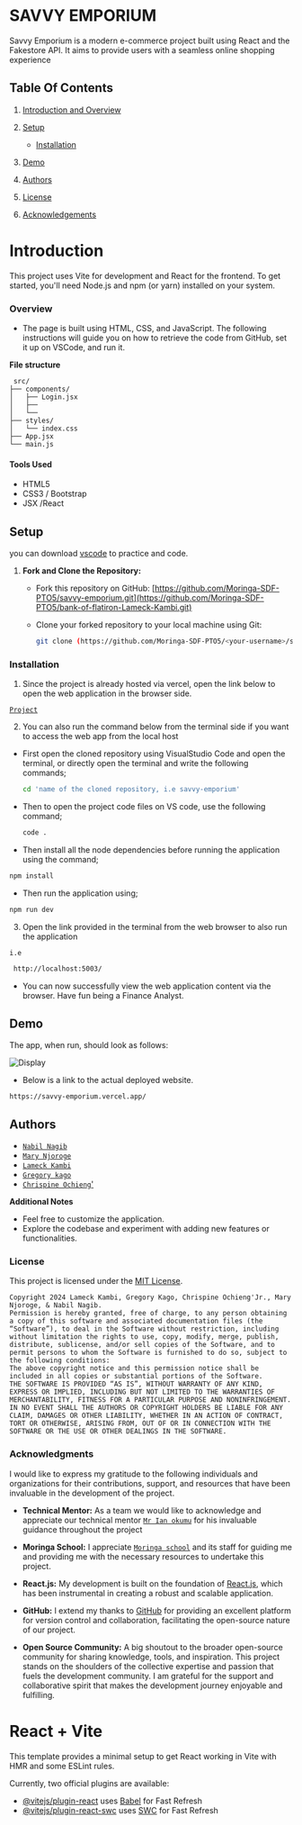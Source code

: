 # SAVVY EMPORIUM

Savvy Emporium is a modern e-commerce project built using React and the Fakestore API. It aims to provide users with a seamless online shopping experience


## Table Of Contents

1. [Introduction and Overview](#table-of-contents)

2. [Setup](#setup)
   - [Installation](#Installation)

3. [Demo](#demo)

4. [Authors](#authors)

5. [License](#License)

6. [Acknowledgements](#acknowledgments)


# Introduction

This project uses Vite for development and React for the frontend. To get started, you'll need Node.js and npm (or yarn) installed on your system.


### Overview

- The page is built using HTML, CSS, and JavaScript. The following instructions will guide you on how to retrieve the code from GitHub, set it up on VSCode, and run it. 

**File structure**

```
 src/
├── components/
│   ├── Login.jsx
│   ├── 
│   └── 
├── styles/
│   └── index.css
├── App.jsx
└── main.js
```


#### Tools Used

- HTML5
- CSS3 / Bootstrap
- JSX /React


## Setup

you can download [vscode](https://code.visualstudio.com/download) to practice and code.

1. **Fork and Clone the Repository:**

   - Fork this repository on GitHub: [https://github.com/Moringa-SDF-PTO5/savvy-emporium.git](https://github.com/Moringa-SDF-PTO5/bank-of-flatiron-Lameck-Kambi.git)
   - Clone your forked repository to your local machine using Git:

     ```bash
     git clone (https://github.com/Moringa-SDF-PTO5/<your-username>/savvy-emporium.git)
     ```



### Installation

1. Since the project is already hosted via vercel, open the link below to open the web application in the browser side.

[`Project`](https://savvy-emporium.vercel.app/)


2. You can also run the command below from the terminal side if you want to access the web app from the local host

- First open the cloned repository using VisualStudio Code and open the terminal, or directly open the terminal and write the following commands;
  ```bash
  cd 'name of the cloned repository, i.e savvy-emporium'
  ```
- Then to open the project code files on VS code, use the following command;
  ```bash
  code .
  ```
- Then install all the node dependencies before running the application using the command;
  
```bash
npm install
```
  
- Then run the application using;
  
```bash
npm run dev
```

3. Open the link provided in the terminal from the web browser to also run the application

`i.e`
```bash
 http://localhost:5003/
```

- You can now successfully view the web application content via the browser.
Have fun being a Finance Analyst.


## Demo

The app, when run, should look as follows:

![Display](public/bank.png)

- Below is a link to the actual deployed website.

`https://savvy-emporium.vercel.app/`


## Authors

- [`Nabil Nagib`](https://github.com/NabilNagib) 
- [`Mary Njoroge`](https://github.com/njoroge-mary)
- [`Lameck Kambi`](https://github.com/LameckKambi)
- [`Gregory kago`](https://github.com/GregoDs)
- [`Chrispine Ochieng`'](https://github.com/Ochiengjr) 

**Additional Notes**

- Feel free to customize the application.
- Explore the codebase and experiment with adding new features or functionalities.

### License

This project is licensed under the [MIT License](#License).
```
Copyright 2024 Lameck Kambi, Gregory Kago, Chrispine Ochieng'Jr., Mary Njoroge, & Nabil Nagib.
Permission is hereby granted, free of charge, to any person obtaining a copy of this software and associated documentation files (the “Software”), to deal in the Software without restriction, including without limitation the rights to use, copy, modify, merge, publish, distribute, sublicense, and/or sell copies of the Software, and to permit persons to whom the Software is furnished to do so, subject to the following conditions:
The above copyright notice and this permission notice shall be included in all copies or substantial portions of the Software.
THE SOFTWARE IS PROVIDED “AS IS”, WITHOUT WARRANTY OF ANY KIND, EXPRESS OR IMPLIED, INCLUDING BUT NOT LIMITED TO THE WARRANTIES OF MERCHANTABILITY, FITNESS FOR A PARTICULAR PURPOSE AND NONINFRINGEMENT. IN NO EVENT SHALL THE AUTHORS OR COPYRIGHT HOLDERS BE LIABLE FOR ANY CLAIM, DAMAGES OR OTHER LIABILITY, WHETHER IN AN ACTION OF CONTRACT, TORT OR OTHERWISE, ARISING FROM, OUT OF OR IN CONNECTION WITH THE SOFTWARE OR THE USE OR OTHER DEALINGS IN THE SOFTWARE.
```


### Acknowledgments
I would like to express my gratitude to the following individuals and organizations for their contributions, support, and resources that have been invaluable in the development of the project.

- **Technical Mentor:** As a team we would like to acknowledge and appreciate our  technical mentor [`Mr Ian okumu`](https://github.com/otsembo) for his invaluable guidance throughout the project

- **Moringa School:** I appreciate [`Moringa school`](https://www.googleadservices.com/pagead/aclk?sa=L&ai=DChcSEwiK9-Tw_aKEAxU2QUECHcwOCDoYABAAGgJ3cw&ase=2&gclid=EAIaIQobChMIivfk8P2ihAMVNkFBAh3MDgg6EAAYASAAEgJSB_D_BwE&ohost=www.google.com&cid=CAASJORoHa2LLpPz846DBxVhhEyz_mIvcNnHZ_R4tWoL3IuSCcmYsA&sig=AOD64_04tJFd3Gstl7m-sNfbwiempwyFwg&q&nis=4&adurl&ved=2ahUKEwifmODw_aKEAxUhRKQEHaoDBq0Q0Qx6BAgFEAE) and its staff for guiding me and  providing me with the necessary resources to undertake this project.

- **React.js:** My development is built on the foundation of [React.js](https://react.dev/), which has been instrumental in creating a robust and scalable application.

- **GitHub:** I extend my thanks to [GitHub](https://github.com/) for providing an excellent platform for version control and collaboration, facilitating the open-source nature of our project.

- **Open Source Community:** A big shoutout to the broader open-source community for sharing knowledge, tools, and inspiration. This project stands on the shoulders of the collective expertise and passion that fuels the development community.
I am grateful for the support and collaborative spirit that makes the development journey enjoyable and fulfilling.


# React + Vite

This template provides a minimal setup to get React working in Vite with HMR and some ESLint rules.

Currently, two official plugins are available:

- [@vitejs/plugin-react](https://github.com/vitejs/vite-plugin-react/blob/main/packages/plugin-react/README.md) uses [Babel](https://babeljs.io/) for Fast Refresh
- [@vitejs/plugin-react-swc](https://github.com/vitejs/vite-plugin-react-swc) uses [SWC](https://swc.rs/) for Fast Refresh